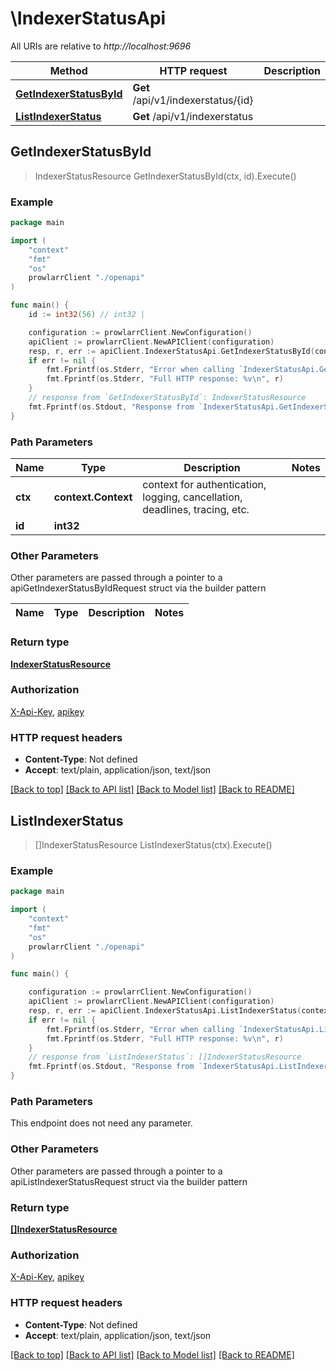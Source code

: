 # \IndexerStatusApi

All URIs are relative to *http://localhost:9696*

Method | HTTP request | Description
------------- | ------------- | -------------
[**GetIndexerStatusById**](IndexerStatusApi.md#GetIndexerStatusById) | **Get** /api/v1/indexerstatus/{id} | 
[**ListIndexerStatus**](IndexerStatusApi.md#ListIndexerStatus) | **Get** /api/v1/indexerstatus | 



## GetIndexerStatusById

> IndexerStatusResource GetIndexerStatusById(ctx, id).Execute()



### Example

```go
package main

import (
    "context"
    "fmt"
    "os"
    prowlarrClient "./openapi"
)

func main() {
    id := int32(56) // int32 | 

    configuration := prowlarrClient.NewConfiguration()
    apiClient := prowlarrClient.NewAPIClient(configuration)
    resp, r, err := apiClient.IndexerStatusApi.GetIndexerStatusById(context.Background(), id).Execute()
    if err != nil {
        fmt.Fprintf(os.Stderr, "Error when calling `IndexerStatusApi.GetIndexerStatusById``: %v\n", err)
        fmt.Fprintf(os.Stderr, "Full HTTP response: %v\n", r)
    }
    // response from `GetIndexerStatusById`: IndexerStatusResource
    fmt.Fprintf(os.Stdout, "Response from `IndexerStatusApi.GetIndexerStatusById`: %v\n", resp)
}
```

### Path Parameters


Name | Type | Description  | Notes
------------- | ------------- | ------------- | -------------
**ctx** | **context.Context** | context for authentication, logging, cancellation, deadlines, tracing, etc.
**id** | **int32** |  | 

### Other Parameters

Other parameters are passed through a pointer to a apiGetIndexerStatusByIdRequest struct via the builder pattern


Name | Type | Description  | Notes
------------- | ------------- | ------------- | -------------


### Return type

[**IndexerStatusResource**](IndexerStatusResource.md)

### Authorization

[X-Api-Key](../README.md#X-Api-Key), [apikey](../README.md#apikey)

### HTTP request headers

- **Content-Type**: Not defined
- **Accept**: text/plain, application/json, text/json

[[Back to top]](#) [[Back to API list]](../README.md#documentation-for-api-endpoints)
[[Back to Model list]](../README.md#documentation-for-models)
[[Back to README]](../README.md)


## ListIndexerStatus

> []IndexerStatusResource ListIndexerStatus(ctx).Execute()



### Example

```go
package main

import (
    "context"
    "fmt"
    "os"
    prowlarrClient "./openapi"
)

func main() {

    configuration := prowlarrClient.NewConfiguration()
    apiClient := prowlarrClient.NewAPIClient(configuration)
    resp, r, err := apiClient.IndexerStatusApi.ListIndexerStatus(context.Background()).Execute()
    if err != nil {
        fmt.Fprintf(os.Stderr, "Error when calling `IndexerStatusApi.ListIndexerStatus``: %v\n", err)
        fmt.Fprintf(os.Stderr, "Full HTTP response: %v\n", r)
    }
    // response from `ListIndexerStatus`: []IndexerStatusResource
    fmt.Fprintf(os.Stdout, "Response from `IndexerStatusApi.ListIndexerStatus`: %v\n", resp)
}
```

### Path Parameters

This endpoint does not need any parameter.

### Other Parameters

Other parameters are passed through a pointer to a apiListIndexerStatusRequest struct via the builder pattern


### Return type

[**[]IndexerStatusResource**](IndexerStatusResource.md)

### Authorization

[X-Api-Key](../README.md#X-Api-Key), [apikey](../README.md#apikey)

### HTTP request headers

- **Content-Type**: Not defined
- **Accept**: text/plain, application/json, text/json

[[Back to top]](#) [[Back to API list]](../README.md#documentation-for-api-endpoints)
[[Back to Model list]](../README.md#documentation-for-models)
[[Back to README]](../README.md)

